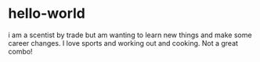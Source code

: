 # hello-world
i am a scentist by trade but am wanting to learn new things and make some career changes.  I love sports and working out and cooking. Not a great combo!
